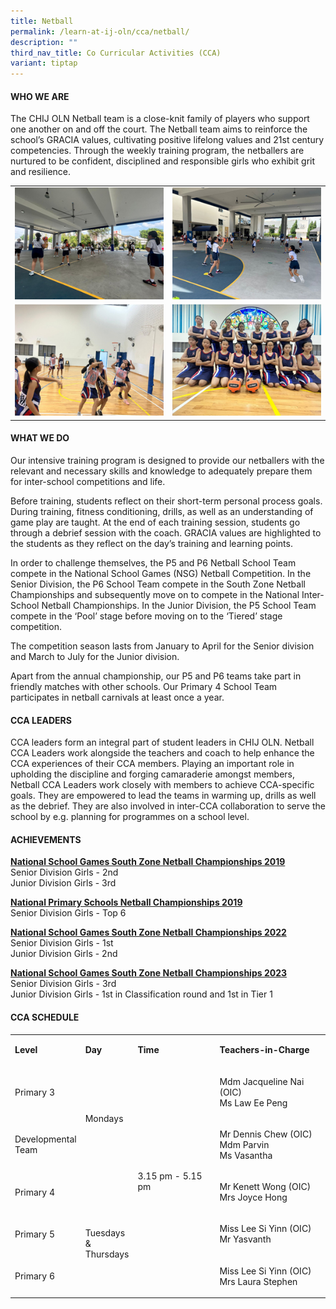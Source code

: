 ```yaml
---
title: Netball
permalink: /learn-at-ij-oln/cca/netball/
description: ""
third_nav_title: Co Curricular Activities (CCA)
variant: tiptap
---
```

<h4>WHO WE ARE</h4>
<p>The CHIJ OLN Netball team is a close-knit family of players who support
one another on and off the court. The Netball team aims to reinforce the
school’s GRACIA values, cultivating positive lifelong values and 21st century
competencies. Through the weekly training program, the netballers are nurtured
to be confident, disciplined and responsible girls who exhibit grit and
resilience.&nbsp;&nbsp;</p>
<table style="minWidth: 50px">
<colgroup>
<col>
<col>
</colgroup>
<tbody>
<tr>
<td rowspan="1" colspan="1">
<div class="isomer-image-wrapper">
<img style="width: 100%" height="auto" width="100%" alt="" src="/images/CCAPics/Netball1w.jpg">
</div>
</td>
<td rowspan="1" colspan="1">
<div class="isomer-image-wrapper">
<img style="width: 100%" height="auto" width="100%" alt="" src="/images/CCAPics/Netball2w.jpg">
</div>
</td>
</tr>
<tr>
<td rowspan="1" colspan="1">
<div class="isomer-image-wrapper">
<img style="width: 100%" height="auto" width="100%" alt="" src="/images/CCAPics/Netball3w.jpg">
</div>
</td>
<td rowspan="1" colspan="1">
<div class="isomer-image-wrapper">
<img style="width: 100%" height="auto" width="100%" alt="" src="/images/CCAPics/Netball4w.jpg">
</div>
</td>
</tr>
</tbody>
</table>
<h4>WHAT WE DO</h4>
<p>Our intensive training program is designed to provide our netballers with
the relevant and necessary skills and knowledge to adequately prepare them
for inter-school competitions and life.</p>
<p>Before training, students reflect on their short-term personal process
goals. During training, fitness conditioning, drills, as well as an understanding
of game play are taught. At the end of each training session, students
go through a debrief session with the coach. GRACIA values are highlighted
to the students as they reflect on the day’s training and learning points.</p>
<p>In order to challenge themselves, the P5 and P6 Netball School Team compete
in the National School Games (NSG) Netball Competition. In the Senior Division,
the P6 School Team compete in the South Zone Netball Championships and
subsequently move on to compete in the National Inter-School Netball Championships.
In the Junior Division, the P5 School Team compete in the ‘Pool’ stage
before moving on to the ‘Tiered’ stage competition.</p>
<p>The competition season lasts from January to April for the Senior division
and March to July for the Junior division.</p>
<p>Apart from the annual championship, our P5 and P6 teams take part in friendly
matches with other schools. Our Primary 4 School Team participates in netball
carnivals at least once a year.</p>
<h4>CCA LEADERS</h4>
<p>CCA leaders form an integral part of student leaders in CHIJ OLN. Netball
CCA Leaders work alongside the teachers and coach to help enhance the CCA
experiences of their CCA members. Playing an important role in upholding
the discipline and forging camaraderie amongst members, Netball CCA Leaders
work closely with members to achieve CCA-specific goals. They are empowered
to lead the teams in warming up, drills as well as the debrief. They are
also involved in inter-CCA collaboration to serve the school by e.g. planning
for programmes on a school level.</p>
<h4>ACHIEVEMENTS</h4>
<p><strong><u>National School Games South Zone Netball Championships 2019</u></strong>
<br>Senior Division Girls - 2nd
<br>Junior Division Girls - 3rd</p>
<p><strong><u>National Primary Schools Netball Championships 2019</u></strong>
<br>Senior Division Girls - Top 6</p>
<p><strong><u>National School Games South Zone Netball Championships 2022</u></strong>
<br>Senior Division Girls - 1st
<br>Junior Division Girls - 2nd</p>
<p><strong><u>National School Games South Zone Netball Championships 2023</u></strong>
<br>Senior Division Girls - 3rd
<br>Junior Division Girls - 1st in Classification round and 1st in Tier 1</p>
<h4>CCA SCHEDULE</h4>
<table style="minWidth: 100px">
<colgroup>
<col>
<col>
<col>
<col>
</colgroup>
<tbody>
<tr>
<td rowspan="1" colspan="1">
<p><strong>Level</strong>
</p>
</td>
<td rowspan="1" colspan="1">
<p><strong>Day</strong>
</p>
</td>
<td rowspan="1" colspan="1">
<p><strong>Time</strong>
</p>
</td>
<td rowspan="1" colspan="1">
<p><strong>Teachers-in-Charge</strong>
</p>
</td>
</tr>
<tr>
<td rowspan="1" colspan="1">
<p>Primary 3</p>
</td>
<td rowspan="2" colspan="1">
<p>Mondays</p>
</td>
<td rowspan="5" colspan="1">
<p>3.15 pm - 5.15 pm</p>
</td>
<td rowspan="1" colspan="1">
<p>Mdm Jacqueline Nai (OIC)
<br>Ms Law Ee Peng</p>
</td>
</tr>
<tr>
<td rowspan="1" colspan="1">
<p>Developmental
<br>Team</p>
</td>
<td rowspan="1" colspan="1">
<p>Mr Dennis Chew (OIC)
<br>Mdm Parvin
<br>Ms Vasantha</p>
</td>
</tr>
<tr>
<td rowspan="1" colspan="1">
<p>Primary 4</p>
</td>
<td rowspan="3" colspan="1">
<p>&nbsp;</p>
<p>Tuesdays
<br>&amp;
<br>Thursdays</p>
</td>
<td rowspan="1" colspan="1">
<p>Mr Kenett Wong (OIC)
<br>Mrs Joyce Hong</p>
</td>
</tr>
<tr>
<td rowspan="1" colspan="1">
<p>Primary 5</p>
</td>
<td rowspan="1" colspan="1">
<p>Miss Lee Si Yinn (OIC)
<br>Mr Yasvanth
<br>
</p>
</td>
</tr>
<tr>
<td rowspan="1" colspan="1">
<p>Primary 6</p>
</td>
<td rowspan="1" colspan="1">
<p>Miss Lee Si Yinn (OIC)
<br>Mrs Laura Stephen</p>
</td>
</tr>
</tbody>
</table>
<p></p>